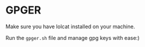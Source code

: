 # GPGER

Make sure you have lolcat installed on your machine.

Run the `gpger.sh` file and manage gpg keys with ease:)